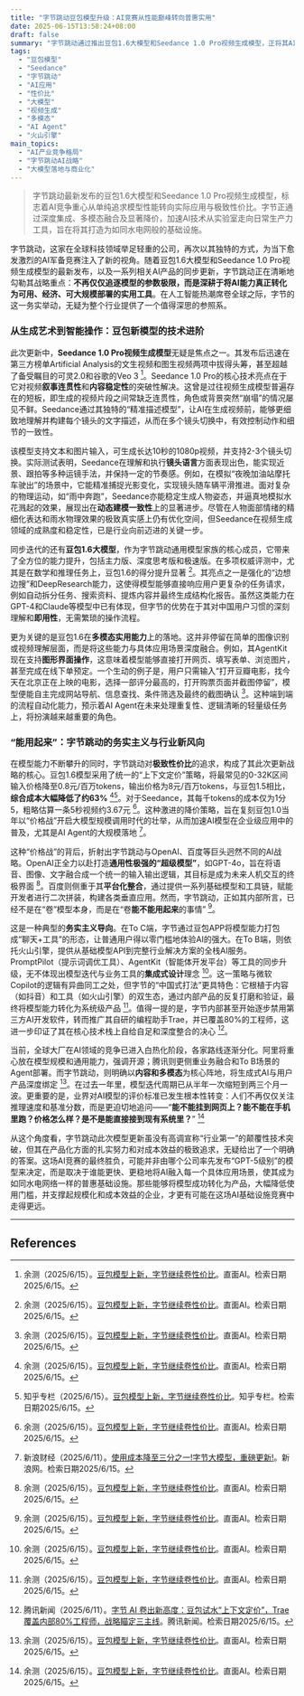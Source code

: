 ```yaml
---
title: "字节跳动豆包模型升级：AI竞赛从性能巅峰转向普惠实用"
date: 2025-06-15T13:58:24+08:00
draft: false
summary: "字节跳动通过推出豆包1.6大模型和Seedance 1.0 Pro视频生成模型，正将其AI战略重心从模型性能推向实际应用和极致性价比。公司通过深度集成模型能力与产品线、显著降低使用成本，旨在将AI技术从前沿实验室推向普惠的日常生产力工具。这一策略预示着AI竞争将转向谁能更快地将AI服务化、基础设施化。"
tags: 
  - "豆包模型"
  - "Seedance"
  - "字节跳动"
  - "AI应用"
  - "性价比"
  - "大模型"
  - "视频生成"
  - "多模态"
  - "AI Agent"
  - "火山引擎"
main_topics: 
  - "AI产业竞争格局"
  - "字节跳动AI战略"
  - "大模型落地与商业化"
---
```


>字节跳动最新发布的豆包1.6大模型和Seedance 1.0 Pro视频生成模型，标志着AI竞争重心从单纯追求模型性能转向实际应用与极致性价比。字节正通过深度集成、多模态融合及显著降价，加速AI技术从实验室走向日常生产力工具，旨在将其打造为如同水电网般的基础设施。

字节跳动，这家在全球科技领域举足轻重的公司，再次以其独特的方式，为当下愈发激烈的AI军备竞赛注入了新的视角。随着豆包1.6大模型和Seedance 1.0 Pro视频生成模型的最新发布，以及一系列相关AI产品的同步更新，字节跳动正在清晰地勾勒其战略重点：**不再仅仅追逐模型的参数极限，而是深耕于将AI能力真正转化为可用、经济、可大规模部署的实用工具**。在人工智能热潮席卷全球之际，字节的这一务实举动，无疑为整个行业提供了一个值得深思的参照系。

### 从生成艺术到智能操作：豆包新模型的技术进阶

此次更新中，**Seedance 1.0 Pro视频生成模型**无疑是焦点之一。其发布后迅速在第三方榜单Artificial Analysis的文生视频和图生视频两项中拔得头筹，甚至超越了备受瞩目的可灵2.0和谷歌的Veo 3 [^1]。Seedance 1.0 Pro的核心技术亮点在于它对视频**叙事连贯性**和**内容稳定性**的突破性解决。这曾是过往视频生成模型普遍存在的短板，即生成的视频片段之间常缺乏连贯性，角色或背景突然“崩塌”的情况屡见不鲜。Seedance通过其独特的“精准描述模型”，让AI在生成视频前，能够更细致地理解并构建每个镜头的文字描述，从而在多个镜头切换中，有效控制动作和细节的一致性。

该模型支持文本和图片输入，可生成长达10秒的1080p视频，并支持2-3个镜头切换。实际测试表明，Seedance在理解和执行**镜头语言**方面表现出色，能实现近景、跟拍等多种运镜手法，并保持一定的节奏感。例如，在模拟“夜晚加油站摩托车驶出”的场景中，它能精准捕捉光影变化，实现镜头随车辆平滑推进。面对复杂的物理运动，如“雨中奔跑”，Seedance亦能稳定生成人物姿态，并逼真地模拟水花溅起的效果，展现出在**动态建模一致性**上的显著进步。尽管在人物面部情绪的精细化表达和雨水物理效果的极致真实感上仍有优化空间，但Seedance在视频生成领域的成熟度和稳定性，已是行业向前迈进的关键一步。

同步迭代的还有**豆包1.6大模型**，作为字节跳动通用模型家族的核心成员，它带来了全方位的能力提升，包括主力版、深度思考版和极速版。在多项权威评测中，尤其是在数学和推理任务上，豆包1.6的得分提升显著 [^1]。其亮点之一是强化的“边想边搜”和DeepResearch能力，这使得模型能够直接响应用户更复杂的任务请求，例如自动拆分任务、搜索资料、提炼内容并最终生成结构化报告。虽然这类能力在GPT-4和Claude等模型中已有体现，但字节的优势在于其对中国用户习惯的深刻理解和**即用性**，无需繁琐的操作流程。

更为关键的是豆包1.6在**多模态实用能力**上的落地。这并非停留在简单的图像识别或视频理解层面，而是将这些能力与具体应用场景深度融合。例如，其AgentKit现在支持**图形界面操作**，这意味着模型能够直接打开网页、填写表单、浏览图片，甚至完成在线下单预定。一个生动的例子是，用户只需输入“打开豆瓣电影，找今天在北京正在上映的电影，选择一部评分最高的，打开购票页面并截图停留”，模型便能自主完成网站导航、信息查找、条件筛选及最终的截图确认 [^1]。这种端到端的流程自动化能力，预示着AI Agent在未来处理重复性、逻辑清晰的轻量级任务上，将扮演越来越重要的角色。

### “能用起来”：字节跳动的务实主义与行业新风向

在模型能力不断攀升的同时，字节跳动对**极致性价比**的追求，构成了其此次更新战略的核心。豆包1.6模型采用了统一的“上下文定价”策略，将最常见的0-32K区间输入价格降至0.8元/百万tokens，输出价格为8元/百万tokens，与豆包1.5相比，**综合成本大幅降低了约63%** [^1][^2]。对于Seedance，其每千tokens的成本仅为1分5，粗略估算一条5秒视频约3.67元 [^1]。这种激进的降价策略，旨在复刻豆包1.0当年以“价格战”开启大模型规模调用时代的壮举，从而加速AI模型在企业级应用中的普及，尤其是AI Agent的大规模落地 [^3]。

这种“价格战”的背后，折射出字节跳动与OpenAI、百度等巨头迥然不同的AI战略。OpenAI正全力以赴打造**通用性极强的“超级模型”**，如GPT-4o，旨在将语音、图像、文字融合成一个统一的输入输出逻辑，其目标是成为未来人机交互的终极界面 [^1]。百度则侧重于其**平台化整合**，通过提供一系列基础模型和工具链，赋能开发者进行二次拼装，构建各类垂直应用。然而，字节跳动，正如其内部所言，已经不是在“卷”模型本身，而是在“卷**能不能用起来**的事情” [^1]。

这是一种典型的**务实主义导向**。在To C端，字节通过豆包APP将模型能力打包成“聊天+工具”的形态，让普通用户得以零门槛地体验AI的强大。在To B端，则依托火山引擎，提供从基础模型API到完整行业解决方案的全栈AI服务。PromptPilot（提示词调优工具）、AgentKit（智能体开发平台）等工具的同步升级，无不体现出模型迭代与业务工具的**集成式设计**理念 [^1]。这一策略与微软Copilot的逻辑有异曲同工之处，但字节的“中国式打法”更具特色：它根植于内容（如抖音）和工具（如火山引擎）的双生态，通过内部产品的反复打磨和验证，最终将模型能力转化为系统级产品 [^1]。值得一提的是，字节内部甚至开始逐步禁用第三方AI开发软件，转而推广其自研的编程助手Trae，并已覆盖80%的工程师，这进一步印证了其在核心技术栈上自给自足和深度整合的决心 [^5]。

当前，全球大厂在AI领域的竞争已进入白热化阶段，各家路线逐渐分化。阿里将重心放在模型规模和通用能力，强调开源；腾讯则更侧重业务融合和To B场景的Agent部署。而字节跳动，则明确以**内容和多模态**为核心阵地，将生成式AI与用户产品深度绑定 [^1]。在过去一年里，模型迭代周期已从半年一次缩短到两三个月一波。更重要的是，业界对AI模型的评价标准已发生根本性转变：人们不再仅仅关注推理速度和基准分数，而是更迫切地追问——“**能不能挂到网页上？能不能在手机里跑？价格怎么样？是不是能直接接到现有系统里？**” [^1]

从这个角度看，字节跳动此次模型更新虽没有高调宣称“行业第一”的颠覆性技术突破，但其在产品化方面的扎实努力和对成本效益的极致追求，无疑给出了一个明确的答案。这场AI竞赛的最终胜负，可能并非由哪个公司率先发布“GPT-5级别”的模型来决定，而是取决于谁能更快、更稳地将AI融入每一个具体应用场景，使其成为如同水电网络一样的普惠基础设施。那些能够将模型成功转化为产品，大幅降低使用门槛，并支撑起规模化和成本效益的企业，才更有可能在这场AI基础设施竞赛中走得更远。

---
## References
[^1]: 余测（2025/6/15）。[豆包模型上新，字节继续卷性价比](https://mp.weixin.qq.com/s?__biz=MjM5OTQzMTAxOA==&mid=2450407982&idx=1&sn=e6ea9f513ef991079a44fdebedb7d9e9&chksm=b1d163df9aca2c613d212d4a658d14b7e7d2848479552d94d46bb7b14783bd01198d64b7222e&scene=0&xtrack=1#rd)。直面AI。检索日期2025/6/15。
[^2]: 知乎专栏（2025/6/15）。[豆包模型上新，字节继续卷性价比](https://zhuanlan.zhihu.com/p/1917201718334193754)。知乎专栏。检索日期2025/6/15。
[^3]: 新浪财经（2025/6/11）。[使用成本降至三分之一!字节大模型，重磅更新!](https://finance.sina.com.cn/stock/zqgd/2025-06-11/doc-ineztfie7840317.shtml)。新浪网。检索日期2025/6/15。
[^4]: InfoQ精选文章（2025/6/11）。[字节 AI 卷出新高度：豆包试水"上下文定价"，Trae 覆盖内部80%工程师，战略瞄定三主线](https://www.infoq.cn/article/5f28jXuNAeV0w1UmA9My)。InfoQ。检索日期2025/6/15。
[^5]: 腾讯新闻（2025/6/11）。[字节 AI 卷出新高度：豆包试水“上下文定价”，Trae 覆盖内部80%工程师，战略瞄定三主线](https://news.qq.com/rain/a/20250611A06J7L00)。腾讯新闻。检索日期2025/6/15。
